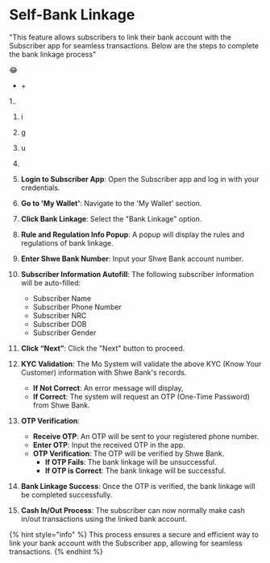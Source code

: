 # Self-Bank Linkage

"This feature allows subscribers to link their bank account with the Subscriber app for seamless transactions. Below are the steps to complete the bank linkage process"

:joy:

* \+&#x20;

1..

1. i
2. g
3. u
4.





1. **Login to Subscriber App**: Open the Subscriber app and log in with your credentials.
2. **Go to 'My Wallet'**: Navigate to the 'My Wallet' section.
3. **Click Bank Linkage**: Select the "Bank Linkage" option.
4. **Rule and Regulation Info Popup**: A popup will display the rules and regulations of bank linkage.
5. **Enter Shwe Bank Number**: Input your Shwe Bank account number.
6. **Subscriber Information Autofill**: The following subscriber information will be auto-filled:
   * Subscriber Name
   * Subscriber Phone Number
   * Subscriber NRC
   * Subscriber DOB
   * Subscriber Gender
7. **Click “Next”**: Click the "Next" button to proceed.
8. **KYC Validation**: The Mo System will validate the above KYC (Know Your Customer) information with Shwe Bank's records.
   * **If Not Correct**: An error message will display,&#x20;
   * **If Correct**: The system will request an OTP (One-Time Password) from Shwe Bank.
9. **OTP Verification**:
   * **Receive OTP**: An OTP will be sent to your registered phone number.
   * **Enter OTP**: Input the received OTP in the app.
   * **OTP Verification**: The OTP will be verified by Shwe Bank.
     * **If OTP Fails**: The bank linkage will be unsuccessful.
     * **If OTP is Correct**: The bank linkage will be successful.
10. **Bank Linkage Success**: Once the OTP is verified, the bank linkage will be completed successfully.
11. **Cash In/Out Process**: The subscriber can now normally make cash in/out transactions using the linked bank account.

{% hint style="info" %}
This process ensures a secure and efficient way to link your bank account with the Subscriber app, allowing for seamless transactions.
{% endhint %}
